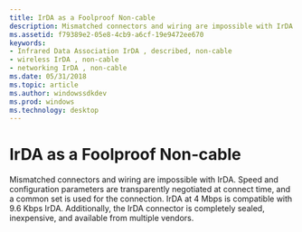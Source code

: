 ```yaml
---
title: IrDA as a Foolproof Non-cable
description: Mismatched connectors and wiring are impossible with IrDA.
ms.assetid: f79389e2-05e8-4cb9-a6cf-19e9472ee670
keywords:
- Infrared Data Association IrDA , described, non-cable
- wireless IrDA , non-cable
- networking IrDA , non-cable
ms.date: 05/31/2018
ms.topic: article
ms.author: windowssdkdev
ms.prod: windows
ms.technology: desktop
---
```


# IrDA as a Foolproof Non-cable

Mismatched connectors and wiring are impossible with IrDA. Speed and configuration parameters are transparently negotiated at connect time, and a common set is used for the connection. IrDA at 4 Mbps is compatible with 9.6 Kbps IrDA. Additionally, the IrDA connector is completely sealed, inexpensive, and available from multiple vendors.

 

 




